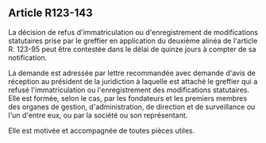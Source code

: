 Article R123-143
----
La décision de refus d'immatriculation ou d'enregistrement de modifications
statutaires prise par le greffier en application du deuxième alinéa de l'article
R. 123-95 peut être contestée dans le délai de quinze jours à compter de sa
notification.

La demande est adressée par lettre recommandée avec demande d'avis de réception
au président de la juridiction à laquelle est attaché le greffier qui a refusé
l'immatriculation ou l'enregistrement des modifications statutaires. Elle est
formée, selon le cas, par les fondateurs et les premiers membres des organes de
gestion, d'administration, de direction et de surveillance ou l'un d'entre eux,
ou par la société ou son représentant.

Elle est motivée et accompagnée de toutes pièces utiles.
